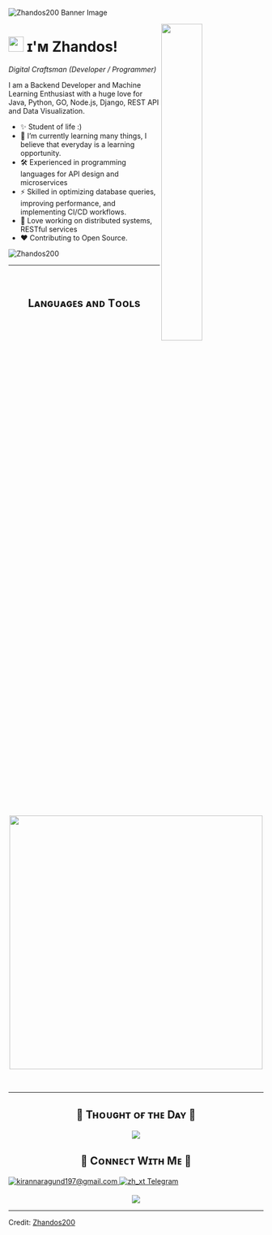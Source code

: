<!--Banner-->
![Zhandos200 Banner Image](https://github.com/Zhandos200/Zhandos200/blob/main/banner.png)

<!--Night Owl image-->
<div>
  <img align="right" width="40%" src="https://owlbertsio-resized.s3.amazonaws.com/Popper.psd.full.png">
</div>

<!--Header Name-->
# <img src="https://emojis.slackmojis.com/emojis/images/1531849430/4246/blob-sunglasses.gif?1531849430" width="30"/> ɪ'ᴍ Zhandos! 
*Digital Craftsman (Developer / Programmer)*
<br /> 

<!--Start Intro-->               
<p align="left">I am a Backend Developer and Machine Learning Enthusiast with a huge love for Java, Python, GO, Node.js, Django, REST API and Data Visualization. </p>

- ✨ Student of life :)
- 🌱 I’m currently learning many things, I believe that everyday is a learning opportunity.
- 🛠 Experienced in programming languages for API design and microservices
- ⚡ Skilled in optimizing database queries, improving performance, and implementing CI/CD workflows.
- 🚀 Love working on distributed systems, RESTful services
- ❤ Contributing to Open Source.
<!--End Intro-->

<!--Profile Count Badge-->
<p align="left">
  <img src="https://komarev.com/ghpvc/?username=Kiran1689&label=Profile%20views&color=770677&style=for-the-badge&logo=star" alt="Zhandos200" style="padding-right:20px;" />
</p>

---
<br />

<!--Languages and Tools Section-->       
<h2 align="center">Lᴀɴɢᴜᴀɢᴇs ᴀɴᴅ Tᴏᴏʟs</h2> 
<p align="center">
<img width="500px"  src="https://skillicons.dev/icons?i=py,java,spring,js,html,css,react,nodejs,express,django,md,postgres,mongo,git,vscode,docker,aws,postman,supabase,linux&perline=10"  />
</p>
<br />


<!--Github stats Table--> 
---

<!--Dynamic Quote card updated everyday at 12 PM--> 
<h2 align="center">🌟 Tʜᴏᴜɢʜᴛ ᴏғ ᴛʜᴇ Dᴀʏ 🌟</h2>

<!--STARTS_HERE_QUOTE_CARD-->
<p align="center">
    <img src="https://readme-daily-quotes.vercel.app/api?author=Yanni&quote=Music%20is%20like%20creating%20an%20emotional%20painting.%20The%20sounds%20are%20the%20colors.&theme=dark&bg_color=011627&author_color=ffeb95">
</p>
<!--ENDS_HERE_QUOTE_CARD-->


<!--Contact Section--> 

<h2 align="center">🤝 Cᴏɴɴᴇᴄᴛ Wɪᴛʜ Mᴇ 🤝 </h2>
  
<a href="mailto:zheka5552555@gmail.com" target="_blank">
<img src="https://img.shields.io/badge/Gmail-D14836?style=for-the-badge&logo=gmail&logoColor=white" alt=kirannaragund197@gmail.com mail style="margin-bottom: 5px;" />
</a>

<a href="https://t.me/zh_xt" target="_blank">
<img src="https://img.shields.io/badge/Twitter-1DA1F2?style=for-the-badge&logo=twitter&logoColor=white" alt="zh_xt Telegram " style="margin-bottom: 5px;" />
</a>
</div>

<!--Footer--> 
<p align="center">
  <img src="https://capsule-render.vercel.app/api?type=waving&color=gradient&height=65&section=footer"/>
</p>

------

Credit: [Zhandos200](https://github.com/Zhandos200)
